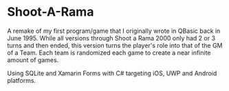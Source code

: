# Shoot-A-Rama

A remake of my first program/game that I originally wrote in QBasic back in June 1995.  While all versions through Shoot a Rama 2000 only had 2 or 3 turns and then ended, this version turns the player's role into that of the GM of a Team.   Each team is randomized each game to create a near infinite amount of games.

Using SQLite and Xamarin Forms with C# targeting iOS, UWP and Android platforms.

